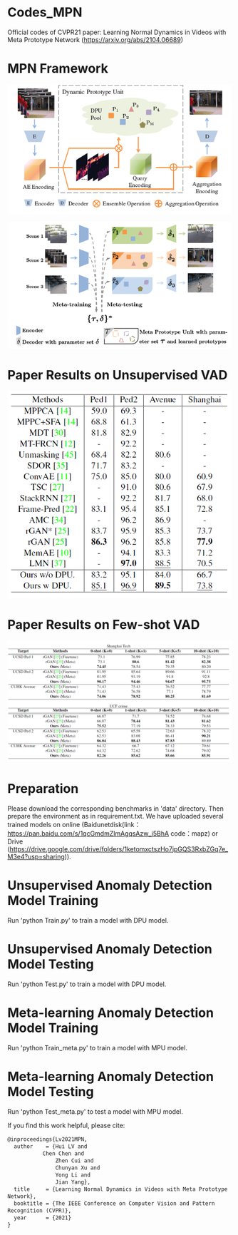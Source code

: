 # Codes_MPN
Official codes of CVPR21 paper: Learning Normal Dynamics in Videos with Meta Prototype Network (https://arxiv.org/abs/2104.06689)

# MPN Framework
![image](./DPU.png)

![image](./MetaLearningPhase.png)

# Paper Results on Unsupervised VAD
![image](./UnsupervisedVAD.png)
# Paper Results on Few-shot VAD
![image](./Few-shotVAD.png)


# Preparation 
Please download the corresponding benchmarks in 'data' directory. Then prepare the environment as in requirement.txt. 
We have uploaded several trained models on online (Baidunetdisk(link：https://pan.baidu.com/s/1qcGmdmZlmAgqsAzw_i5BhA code：mapz) or Drive (https://drive.google.com/drive/folders/1ketomxctszHo7jpGQS3RxbZGq7e_M3e4?usp=sharing)).


# Unsupervised Anomaly Detection Model Training
Run 'python Train.py' to train a model with DPU model.

# Unsupervised Anomaly Detection Model Testing
Run 'python Test.py' to train a model with DPU model.

# Meta-learning Anomaly Detection Model Training
Run 'python Train_meta.py' to train a model with MPU model.

# Meta-learning Anomaly Detection Model Testing
Run 'python Test_meta.py' to test a model with MPU model.

If you find this work helpful, please cite:
```
@inproceedings{Lv2021MPN,
  author    = {Hui LV and
	       Chen Chen and
               Zhen Cui and
               Chunyan Xu and
               Yong Li and
               Jian Yang},
  title     = {Learning Normal Dynamics in Videos with Meta Prototype Network},
  booktitle = {The IEEE Conference on Computer Vision and Pattern Recognition (CVPR)},
  year      = {2021}
}
```
